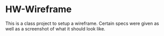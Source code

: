 # HW-Wireframe

This is a class project to setup a wireframe.
Certain specs were given as well as a screenshot of what it should look like.
